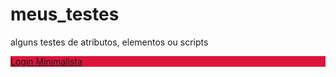 # meus_testes
alguns testes de atributos, elementos ou scripts
<div style="background-color:crimson ;">
<a href="https://viniciuslavouraa.github.io/meus_testes/CSS%20training/login_minimalista/login.html" target="_blank">Login Minimalista</a>
</div>
